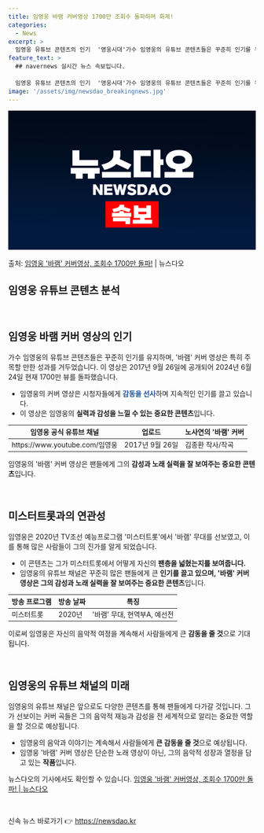 ```yaml
---
title: 임영웅 바램 커버영상 1700만 조회수 돌파하며 화제!
categories:
  - News
excerpt: >
  임영웅 유튜브 콘텐츠의 인기  '영웅시대'가수 임영웅의 유튜브 콘텐츠들은 꾸준히 인기를 유지하며, 그는 유튜…
feature_text: >
  ## navernews 실시간 뉴스 속보입니다.

  임영웅 유튜브 콘텐츠의 인기  '영웅시대'가수 임영웅의 유튜브 콘텐츠들은 꾸준히 인기를 유지하며, 그는 유튜…
image: '/assets/img/newsdao_breakingnews.jpg'
---
```


![뉴스다오 속보](/assets/img/newsdao_breakingnews.jpg)

<p>출처: <a href="https://newsdao.kr/4392" rel="dofollow">임영웅 '바램' 커버영상, 조회수 1700만 돌파!</a> | 뉴스다오</p>

<h2>임영웅 유튜브 콘텐츠 분석</h2>
<p data-ke-size="size16">&nbsp;</p>

<h2 data-ke-size="size26">임영웅 바램 커버 영상의 인기</h2>
<p>가수 임영웅의 유튜브 콘텐츠들은 꾸준히 인기를 유지하며, '바램' 커버 영상은 특히 주목할 만한 성과를 거두었습니다. 이 영상은 2017년 9월 26일에 공개되어 2024년 6월 24일 현재 1700만 뷰를 돌파했습니다.</p>
<ul>
<li>임영웅의 커버 영상은 시청자들에게 <b><span style="color: #1a5490;">감동을 선사</span></b>하며 지속적인 인기를 끌고 있습니다.</li>
<li>이 영상은 임영웅의 <b>실력과 감성을 느낄 수 있는 중요한 콘텐츠</b>입니다.</li>
</ul>
<table>
<thead>
<tr>
<th>임영웅 공식 유튜브 채널</th>
<th>업로드</th>
<th>노사연의 '바램' 커버</th>
</tr>
</thead>
<tbody>
<tr>
<td>https://www.youtube.com/임영웅</td>
<td>2017년 9월 26일</td>
<td>김종환 작사/작곡</td>
</tr>
</tbody>
</table>
<p>임영웅의 '바램' 커버 영상은 팬들에게 그의 <b>감성과 노래 실력을 잘 보여주는 중요한 콘텐츠</b>입니다.</p>
<p data-ke-size="size16">&nbsp;</p>

<h2 data-ke-size="size26">미스터트롯과의 연관성</h2>
<p>임영웅은 2020년 TV조선 예능프로그램 '미스터트롯'에서 '바램' 무대를 선보였고, 이를 통해 많은 사람들이 그의 진가를 알게 되었습니다.</p>
<ul>
<li>이 콘텐츠는 그가 미스터트롯에서 어떻게 자신의 <b>팬층을 넓혔는지를 보여줍니다.</b></li>
<li>임영웅의 유튜브 채널은 꾸준히 많은 팬들에게 큰 <b>인기를 끌고 있으며, '바램' 커버 영상은 그의 감성과 노래 실력을 잘 보여주는 중요한 콘텐츠</b>입니다.</li>
</ul>
<table>
<thead>
<tr>
<th>방송 프로그램</th>
<th>방송 날짜</th>
<th>특징</th>
</tr>
</thead>
<tbody>
<tr>
<td>미스터트롯</td>
<td>2020년</td>
<td>'바램' 무대, 현역부A, 예선전</td>
</tr>
</tbody>
</table>
<p>이로써 임영웅은 자신의 음악적 여정을 계속해서 사람들에게 큰 <b>감동을 줄 것</b>으로 기대됩니다.</p>
<p data-ke-size="size16">&nbsp;</p>

<h2 data-ke-size="size26">임영웅의 유튜브 채널의 미래</h2>
<p>임영웅의 유튜브 채널은 앞으로도 다양한 콘텐츠를 통해 팬들에게 다가갈 것입니다. 그가 선보이는 커버 곡들은 그의 음악적 재능과 감성을 전 세계적으로 알리는 중요한 역할을 할 것으로 예상됩니다.</p>
<ul>
<li>임영웅의 음악과 이야기는 계속해서 사람들에게 <b>큰 감동을 줄 것</b>으로 예상됩니다.</li>
<li>임영웅 '바램' 커버 영상은 단순한 노래 영상이 아닌, 그의 음악적 성장과 열정을 담고 있는 <b>작품</b>입니다.</li>
</ul>
<p>뉴스다오의 기사에서도 확인할 수 있습니다. <a href="https://newsdao.kr/4392">임영웅 '바램' 커버영상, 조회수 1700만 돌파! | 뉴스다오</a></p>
<p data-ke-size="size16">&nbsp;</p> 

신속 뉴스 바로가기 👉 <a href="https://newsdao.kr" rel="dofollow">https://newsdao.kr</a>


